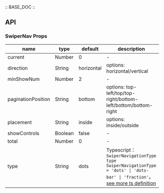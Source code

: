 :: BASE_DOC ::

## API

### SwiperNav Props

name | type | default | description | required
-- | -- | -- | -- | --
current | Number | 0 | \- | N
direction | String | horizontal | options: horizontal/vertical | N
minShowNum | Number | 2 | \- | N
paginationPosition | String | bottom | options: top-left/top/top-right/bottom-left/bottom/bottom-right | N
placement | String | inside | options: inside/outside | N
showControls | Boolean | false | \- | N
total | Number | 0 | \- | N
type | String | dots | Typescript：`SwiperNavigationType` `type SwiperNavigationType = 'dots' \| 'dots-bar' \| 'fraction'`。[see more ts definition](https://github.com/Tencent/tdesign-mobile-vue/tree/develop/src/swiper-nav/type.ts) | N
